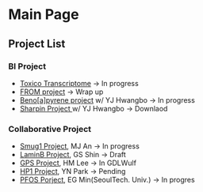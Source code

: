 # Main Page

## Project List

### BI Project

* [Toxico Transcriptome](bi-project-progress/toxico-transcriptome.md) -> In progress
* [FROM project](bi-project-progress/from-project-prof.-sh-lee-dong-a-univ..md) -> Wrap up
* [Beno\[a\]pyrene project](bi-project-progress/benzo-a-pyrene-project-prof.-sh-lee-cau.md)  w/ YJ Hwangbo -> In progress
* [Sharpin Project ](bi-project-progress/sharpin-project-prof.-sj-kim-chosun-univ..md)w/ YJ Hwangbo -> Downlaod

### Collaborative Project

* [Smug1 Project](meeting-archive/mjan\_smug1.md), MJ An -> In progress
* [LaminB Project](meeting-archive/gsshin\_laminb.md), GS Shin -> Draft
* [GPS Project](readme/gps-project-hm-lee.md), HM Lee -> In GDLWulf
* [HP1 Project](meeting-archive/ynpark\_hp1.md), YN Park -> Pending
* [PFOS Porject](meeting-archive/egmin\_pfos.md), EG Min(SeoulTech. Univ.) -> In progres




